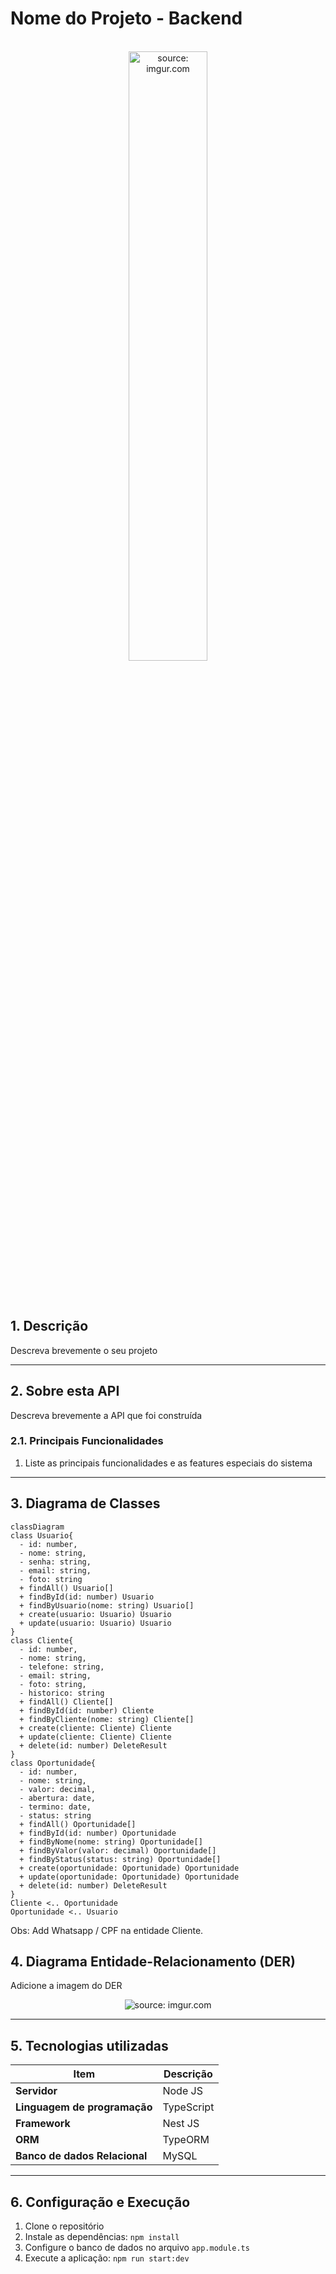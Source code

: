 # Nome do Projeto - Backend

<br />

<div align="center">
    <img src="https://i.imgur.com/icgjsRQ.png" title="source: imgur.com" width="50%"/>
</div>


<br /><br />

## 1. Descrição

Descreva brevemente o seu projeto

------

## 2. Sobre esta API

Descreva brevemente a API que foi construída

### 2.1. Principais Funcionalidades

1. Liste as principais funcionalidades e as features especiais do sistema

------

## 3. Diagrama de Classes
```mermaid
classDiagram
class Usuario{
  - id: number,
  - nome: string,
  - senha: string,
  - email: string,
  - foto: string
  + findAll() Usuario[]
  + findById(id: number) Usuario
  + findByUsuario(nome: string) Usuario[]
  + create(usuario: Usuario) Usuario
  + update(usuario: Usuario) Usuario
}
class Cliente{
  - id: number,
  - nome: string,
  - telefone: string,
  - email: string,
  - foto: string,
  - historico: string
  + findAll() Cliente[]
  + findById(id: number) Cliente
  + findByCliente(nome: string) Cliente[]
  + create(cliente: Cliente) Cliente
  + update(cliente: Cliente) Cliente
  + delete(id: number) DeleteResult
}
class Oportunidade{
  - id: number,
  - nome: string,
  - valor: decimal,
  - abertura: date,
  - termino: date,
  - status: string
  + findAll() Oportunidade[]
  + findById(id: number) Oportunidade
  + findByNome(nome: string) Oportunidade[]
  + findByValor(valor: decimal) Oportunidade[]
  + findByStatus(status: string) Oportunidade[]
  + create(oportunidade: Oportunidade) Oportunidade
  + update(oportunidade: Oportunidade) Oportunidade
  + delete(id: number) DeleteResult
}
Cliente <.. Oportunidade
Oportunidade <.. Usuario
```
Obs: Add Whatsapp / CPF na entidade Cliente.

## 4. Diagrama Entidade-Relacionamento (DER)

Adicione a imagem do DER

<div align="center">
    <img src="imagem" title="source: imgur.com" />
</div>



------

## 5. Tecnologias utilizadas

| Item                          | Descrição  |
| ----------------------------- | ---------- |
| **Servidor**                  | Node JS    |
| **Linguagem de programação**  | TypeScript |
| **Framework**                 | Nest JS    |
| **ORM**                       | TypeORM    |
| **Banco de dados Relacional** | MySQL      |

------

## 6. Configuração e Execução

1. Clone o repositório
2. Instale as dependências: `npm install`
3. Configure o banco de dados no arquivo `app.module.ts`
4. Execute a aplicação: `npm run start:dev`
